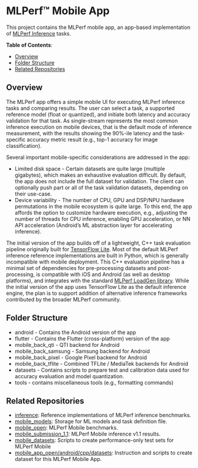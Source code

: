 # MLPerf™ Mobile App

This project contains the MLPerf mobile app, an app-based implementation of
[MLPerf Inference](https://github.com/mlperf/inference) tasks.

**Table of Contents**:

* [Overview](#overview)
* [Folder Structure](#folder-structure)
* [Related Repositories](#related-repositories)

## Overview

The MLPerf app offers a simple mobile UI for executing MLPerf inference tasks
and comparing results. The user can select a task, a supported reference model
(float or quantized), and initiate both latency and accuracy validation for that
task. As single-stream represents the most common inference execution on mobile
devices, that is the default mode of inference measurement, with the results
showing the 90%-ile latency and the task-specific accuracy metric result (e.g.,
top-1 accuracy for image classification).

Several important mobile-specific considerations are addressed in the app:

* Limited disk space - Certain datasets are quite large (multiple gigabytes),
    which makes an exhaustive evaluation difficult. By default, the app does not
    include the full dataset for validation. The client can optionally push part
    or all of the task validation datasets, depending on their use-case.
* Device variability - The number of CPU, GPU and DSP/NPU hardware
    permutations in the mobile ecosystem is quite large. To this end, the app
    affords the option to customize hardware execution, e.g., adjusting the
    number of threads for CPU inference, enabling GPU acceleration, or NN API
    acceleration (Android’s ML abstraction layer for accelerating inference).

The initial version of the app builds off of a lightweight, C++ task evaluation
pipeline originally built for
[TensorFlow Lite](https://www.tensorflow.org/lite/). Most of the default MLPerf
inference reference implementations are built in Python, which is generally
incompatible with mobile deployment. This C++ evaluation pipeline has a minimal
set of dependencies for pre-processing datasets and post-processing, is
compatible with iOS and Android (as well as desktop platforms), and integrates
with the standard
[MLPerf LoadGen library](https://github.com/mlperf/inference/tree/master/loadgen).
While the initial version of the app uses TensorFlow Lite as the default
inference engine, the plan is to support addition of alternative inference
frameworks contributed by the broader MLPerf community.

## Folder Structure

* android - Contains the Android version of the app
* flutter - Contains the Flutter (cross-platform) version of the app
* mobile_back_qti - QTI backend for Android
* mobile_back_samsung - Samsung backend for Android
* mobile_back_pixel - Google Pixel backend for Android
* mobile_back_tflite - Combined TFLite / MediaTek backends for Android
* datasets - Contains scripts to prepare test and calibration data used for accuracy evaluation and model quantization.
* tools - contains miscellaneous tools (e.g., formatting commands)

## Related Repositories

* [inference](https://github.com/mlcommons/inference): Reference implementations of MLPerf inference benchmarks.
* [mobile_models](https://github.com/mlcommons/mobile_models): Storage for ML models and task definition file.
* [mobile_open](https://github.com/mlcommons/mobile_open): MLPerf Mobile benchmarks.
* [mobile_submission_1.1](https://github.com/mlcommons/mobile_submission_1.1): MLPerf Mobile inference v1.1 results.
* [mobile_datasets](https://github.com/mlcommons/mobile_datasets): Scripts to create performance-only test sets for
  MLPerf Mobile
* [mobile_app_open/android/cpp/datasets](https://github.com/mlcommons/mobile_app_open/tree/master/android/cpp/datasets):
  Instruction and scripts to create dataset for this MLPerf Mobile App.
  